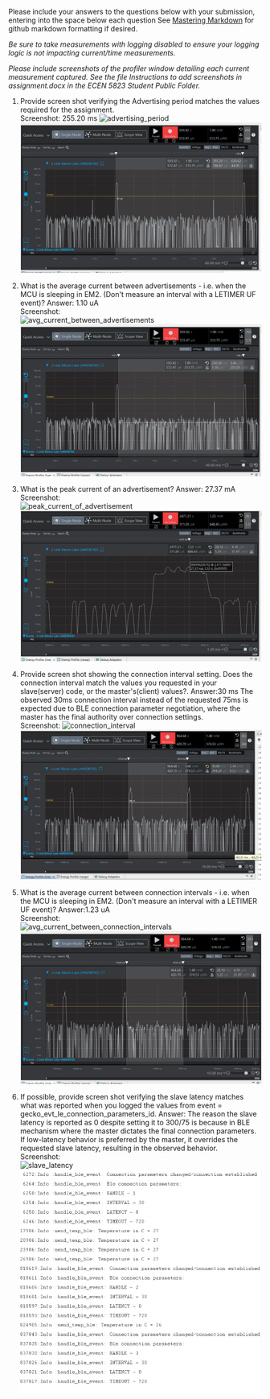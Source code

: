 Please include your answers to the questions below with your submission, entering into the space below each question
See [Mastering Markdown](https://guides.github.com/features/mastering-markdown/) for github markdown formatting if desired.

*Be sure to take measurements with logging disabled to ensure your logging logic is not impacting current/time measurements.*

*Please include screenshots of the profiler window detailing each current measurement captured.  See the file Instructions to add screenshots in assignment.docx in the ECEN 5823 Student Public Folder.*

1. Provide screen shot verifying the Advertising period matches the values required for the assignment.
   <br>Screenshot: 255.20 ms
   ![advertising_period](screenshots/assignment5/advertising_period.png)  
   ![alt text](image-8.png)

2. What is the average current between advertisements - i.e. when the MCU is sleeping in EM2. (Don't measure an interval with a LETIMER UF event)?
   Answer: 1.10 uA
   <br>Screenshot:  
   ![avg_current_between_advertisements](screenshots/assignment5/avg_current_between_advertisements.png)  
   ![alt text](image-9.png)

3. What is the peak current of an advertisement? 
   Answer: 27.37 mA
   <br>Screenshot:  
   ![peak_current_of_advertisement](screenshots/assignment5/peak_current_of_advertisement.png)  
   ![alt text](image-13.png)

4. Provide screen shot showing the connection interval setting. Does the connection interval match the values you requested in your slave(server) code, or the master's(client) values?.
   Answer:30 ms
   The observed 30ms connection interval instead of the requested 75ms is expected due to BLE connection parameter negotiation, where the master has the final authority over connection settings.
   <br>Screenshot: 
   ![connection_interval](screenshots/assignment5/connection_interval.png)  
   ![alt text](image-11.png)

5. What is the average current between connection intervals - i.e. when the MCU is sleeping in EM2. (Don't measure an interval with a LETIMER UF event)?
   Answer:1.23 uA
   <br>Screenshot:  
   ![avg_current_between_connection_intervals](screenshots/assignment5/avg_current_between_connection_intervals.png)  
   ![alt text](image-12.png)

6. If possible, provide screen shot verifying the slave latency matches what was reported when you logged the values from event = gecko_evt_le_connection_parameters_id. 
   Answer: The reason the slave latency is reported as 0 despite setting it to 300/75 is because in BLE mechanism where the master dictates the final connection parameters. If low-latency behavior is preferred by the master, it overrides the requested slave latency, resulting in the observed behavior.
   <br>Screenshot:  
   ![slave_latency](screenshots/assignment5/slave_latency.png)  
   ![alt text](image-14.png)

